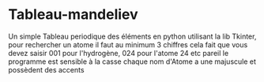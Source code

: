 # Tableau-mandeliev

Un simple Tableau periodique des éléments en python utilisant la lib Tkinter, pour rechercher un atome il faut au minimum 3 chiffres cela fait que vous devez saisir 001
pour l'hydrogène, 024 pour l'atome 24 etc pareil le programme est sensible à la casse chaque nom d'Atome a une majuscule et possèdent des accents
